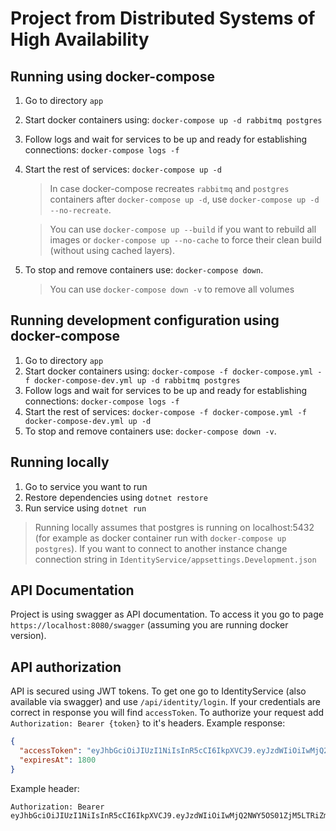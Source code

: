 # Project from Distributed Systems of High Availability 

## Running using docker-compose

1. Go to directory `app`
2. Start docker containers using: `docker-compose up -d rabbitmq postgres`
3. Follow logs and wait for services to be up and ready for establishing connections: `docker-compose logs -f`
4. Start the rest of services: `docker-compose up -d`  
    > In case docker-compose recreates `rabbitmq` and `postgres` containers after `docker-compose up -d`, use `docker-compose up -d --no-recreate`.  

    > You can use `docker-compose up --build` if you want to rebuild all images or `docker-compose up --no-cache` to force their clean build (without using cached layers).
5. To stop and remove containers use: `docker-compose down`. 
   > You can use `docker-compose down -v` to remove all volumes 

## Running development configuration using docker-compose

1. Go to directory `app`
2. Start docker containers using: `docker-compose -f docker-compose.yml -f docker-compose-dev.yml up -d rabbitmq postgres`
3. Follow logs and wait for services to be up and ready for establishing connections: `docker-compose logs -f`
4. Start the rest of services: `docker-compose -f docker-compose.yml -f docker-compose-dev.yml up -d` 
5. To stop and remove containers use: `docker-compose down -v`. 

## Running locally

1. Go to service you want to run
2. Restore dependencies using `dotnet restore`
3. Run service using `dotnet run`

> Running locally assumes that postgres is running on localhost:5432 (for example as docker container run with `docker-compose up postgres`). If you want to connect to another instance change connection string in `IdentityService/appsettings.Development.json`

## API Documentation
Project is using swagger as API documentation. To access it you go to page `https://localhost:8080/swagger` (assuming you are running docker version). 

## API authorization

API is secured using JWT tokens. To get one go to IdentityService (also available via swagger) and use `/api/identity/login`. If your credentials are correct in response you will find `accessToken`. To authorize your request add `Authorization: Bearer {token}` to it's headers.
Example response:
```json
{
  "accessToken": "eyJhbGciOiJIUzI1NiIsInR5cCI6IkpXVCJ9.eyJzdWIiOiIwMjQ2NWY5OS01ZjM5LTRiZmQtOTM1NS0wZjNmYWYxODM2Y2YiLCJqdGkiOiJmMGEzOWRlNy00NmE3LTQ2MjAtYmY0Yi03NDcxODhiODM4ODMiLCJpYXQiOiIwMy8xNS8yMDIxIDEwOjEyOjQ5IiwibmJmIjoxNjE1ODAzMTY5LCJleHAiOjE2MTU4MDQ5NjksImlzcyI6InRlc3QiLCJhdWQiOiJ0ZXN0In0.kQvY98tAl8MTbWG0SHByPeELYW0ZXZLYK_18wWSIRMg",
  "expiresAt": 1800
}
```

Example header:
```http
Authorization: Bearer eyJhbGciOiJIUzI1NiIsInR5cCI6IkpXVCJ9.eyJzdWIiOiIwMjQ2NWY5OS01ZjM5LTRiZmQtOTM1NS0wZjNmYWYxODM2Y2YiLCJqdGkiOiJmMGEzOWRlNy00NmE3LTQ2MjAtYmY0Yi03NDcxODhiODM4ODMiLCJpYXQiOiIwMy8xNS8yMDIxIDEwOjEyOjQ5IiwibmJmIjoxNjE1ODAzMTY5LCJleHAiOjE2MTU4MDQ5NjksImlzcyI6InRlc3QiLCJhdWQiOiJ0ZXN0In0.kQvY98tAl8MTbWG0SHByPeELYW0ZXZLYK_18wWSIRMg